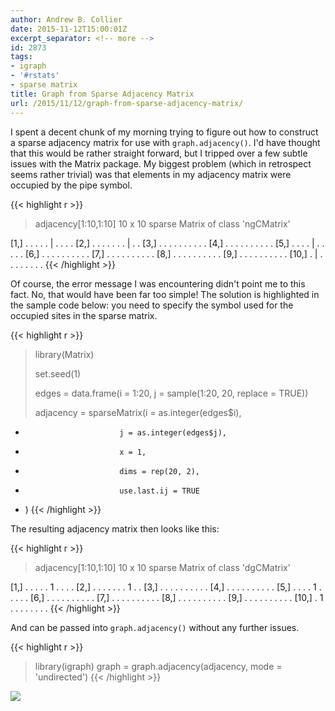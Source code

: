 ```yaml
---
author: Andrew B. Collier
date: 2015-11-12T15:00:01Z
excerpt_separator: <!-- more -->
id: 2873
tags:
- igraph
- '#rstats'
- sparse matrix
title: Graph from Sparse Adjacency Matrix
url: /2015/11/12/graph-from-sparse-adjacency-matrix/
---
```


I spent a decent chunk of my morning trying to figure out how to construct a sparse adjacency matrix for use with `graph.adjacency()`. I'd have thought that this would be rather straight forward, but I tripped over a few subtle issues with the Matrix package. My biggest problem (which in retrospect seems rather trivial) was that elements in my adjacency matrix were occupied by the pipe symbol.

<!--more-->

{{< highlight r >}}
> adjacency[1:10,1:10]
10 x 10 sparse Matrix of class 'ngCMatrix'
                         
 [1,] . . . . . | . . . .
 [2,] . . . . . . . | . .
 [3,] . . . . . . . . . .
 [4,] . . . . . . . . . .
 [5,] . . . . | . . . . .
 [6,] . . . . . . . . . .
 [7,] . . . . . . . . . .
 [8,] . . . . . . . . . .
 [9,] . . . . . . . . . .
[10,] . | . . . . . . . .
{{< /highlight >}}

Of course, the error message I was encountering didn't point me to this fact. No, that would have been far too simple! The solution is highlighted in the sample code below: you need to specify the symbol used for the occupied sites in the sparse matrix.

{{< highlight r >}}
> library(Matrix)
> 
> set.seed(1)
> 
> edges = data.frame(i = 1:20, j = sample(1:20, 20, replace = TRUE))
> 
> adjacency = sparseMatrix(i = as.integer(edges$i),
+                          j = as.integer(edges$j),
+                          x = 1,
+                          dims = rep(20, 2),
+                          use.last.ij = TRUE
+ )
{{< /highlight >}}

The resulting adjacency matrix then looks like this:

{{< highlight r >}}
> adjacency[1:10,1:10]
10 x 10 sparse Matrix of class 'dgCMatrix'
                         
 [1,] . . . . . 1 . . . .
 [2,] . . . . . . . 1 . .
 [3,] . . . . . . . . . .
 [4,] . . . . . . . . . .
 [5,] . . . . 1 . . . . .
 [6,] . . . . . . . . . .
 [7,] . . . . . . . . . .
 [8,] . . . . . . . . . .
 [9,] . . . . . . . . . .
[10,] . 1 . . . . . . . .
{{< /highlight >}}

And can be passed into `graph.adjacency()` without any further issues.

{{< highlight r >}}
> library(igraph)
> graph = graph.adjacency(adjacency, mode = 'undirected')
{{< /highlight >}}

<img src="/img/2015/11/simple-graph.png">